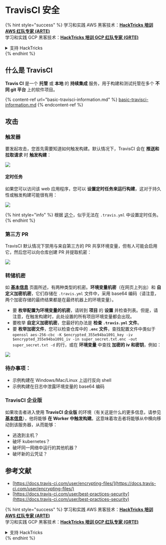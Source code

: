 # TravisCI 安全

{% hint style="success" %}
学习和实践 AWS 黑客技术：<img src="../../.gitbook/assets/image (1).png" alt="" data-size="line">[**HackTricks 培训 AWS 红队专家 (ARTE)**](https://training.hacktricks.xyz/courses/arte)<img src="../../.gitbook/assets/image (1).png" alt="" data-size="line">\
学习和实践 GCP 黑客技术：<img src="../../.gitbook/assets/image (2).png" alt="" data-size="line">[**HackTricks 培训 GCP 红队专家 (GRTE)**<img src="../../.gitbook/assets/image (2).png" alt="" data-size="line">](https://training.hacktricks.xyz/courses/grte)

<details>

<summary>支持 HackTricks</summary>

* 查看 [**订阅计划**](https://github.com/sponsors/carlospolop)!
* **加入** 💬 [**Discord 群组**](https://discord.gg/hRep4RUj7f) 或 [**telegram 群组**](https://t.me/peass) 或 **关注** 我们的 **Twitter** 🐦 [**@hacktricks\_live**](https://twitter.com/hacktricks\_live)**.**
* **通过向** [**HackTricks**](https://github.com/carlospolop/hacktricks) 和 [**HackTricks Cloud**](https://github.com/carlospolop/hacktricks-cloud) github 仓库提交 PR 来分享黑客技巧。

</details>
{% endhint %}

## 什么是 TravisCI

**Travis CI** 是一个 **托管** 或 **本地** 的 **持续集成** 服务，用于构建和测试托管在多个 **不同 git 平台** 上的软件项目。

{% content-ref url="basic-travisci-information.md" %}
[basic-travisci-information.md](basic-travisci-information.md)
{% endcontent-ref %}

## 攻击

### 触发器

要发起攻击，您首先需要知道如何触发构建。默认情况下，TravisCI 会在 **推送和拉取请求** 时 **触发构建**：

![](<../../.gitbook/assets/image (145).png>)

#### 定时任务

如果您可以访问该 web 应用程序，您可以 **设置定时任务来运行构建**，这对于持久性或触发构建可能很有用：

![](<../../.gitbook/assets/image (243).png>)

{% hint style="info" %}
根据 [这个](https://github.com/travis-ci/travis-ci/issues/9162)，似乎无法在 `.travis.yml` 中设置定时任务。
{% endhint %}

### 第三方 PR

TravisCI 默认情况下禁用与来自第三方的 PR 共享环境变量，但有人可能会启用它，然后您可以向仓库创建 PR 并提取机密：

![](<../../.gitbook/assets/image (208).png>)

### 转储机密

如 [**基本信息**](basic-travisci-information.md) 页面所述，有两种类型的机密。**环境变量机密**（在网页上列出）和 **自定义加密机密**，它们存储在 `.travis.yml` 文件中，采用 base64 编码（请注意，两个加密存储的最终结果都是在最终机器上的环境变量）。

* 要 **枚举配置为环境变量的机密**，请转到 **项目** 的 **设置** 并检查列表。但是，请注意，在触发构建时，此处设置的所有项目环境变量都会出现。
* 要枚举 **自定义加密机密**，您最好的办法是 **检查 `.travis.yml` 文件**。
* 要 **枚举加密文件**，您可以检查仓库中的 **`.enc` 文件**，查找配置文件中类似于 `openssl aes-256-cbc -K $encrypted_355e94ba1091_key -iv $encrypted_355e94ba1091_iv -in super_secret.txt.enc -out super_secret.txt -d` 的行，或在 **环境变量** 中查找 **加密的 iv 和密钥**，例如：

![](<../../.gitbook/assets/image (81).png>)

### 待办事项：

* 示例构建在 Windows/Mac/Linux 上运行反向 shell
* 示例构建在日志中泄露环境变量的 base64 编码

### TravisCI 企业版

如果攻击者进入使用 **TravisCI 企业版** 的环境（有关这是什么的更多信息，请参见 [**基本信息**](basic-travisci-information.md#travisci-enterprise)），他将能够 **在 Worker 中触发构建**。这意味着攻击者将能够从中横向移动到该服务器，从而能够：

* 逃逸到主机？
* 破坏 kubernetes？
* 破坏同一网络中运行的其他机器？
* 破坏新的云凭证？

## 参考文献

* [https://docs.travis-ci.com/user/encrypting-files/](https://docs.travis-ci.com/user/encrypting-files/)
* [https://docs.travis-ci.com/user/best-practices-security](https://docs.travis-ci.com/user/best-practices-security)

{% hint style="success" %}
学习和实践 AWS 黑客技术：<img src="../../.gitbook/assets/image (1).png" alt="" data-size="line">[**HackTricks 培训 AWS 红队专家 (ARTE)**](https://training.hacktricks.xyz/courses/arte)<img src="../../.gitbook/assets/image (1).png" alt="" data-size="line">\
学习和实践 GCP 黑客技术：<img src="../../.gitbook/assets/image (2).png" alt="" data-size="line">[**HackTricks 培训 GCP 红队专家 (GRTE)**<img src="../../.gitbook/assets/image (2).png" alt="" data-size="line">](https://training.hacktricks.xyz/courses/grte)

<details>

<summary>支持 HackTricks</summary>

* 查看 [**订阅计划**](https://github.com/sponsors/carlospolop)!
* **加入** 💬 [**Discord 群组**](https://discord.gg/hRep4RUj7f) 或 [**telegram 群组**](https://t.me/peass) 或 **关注** 我们的 **Twitter** 🐦 [**@hacktricks\_live**](https://twitter.com/hacktricks\_live)**.**
* **通过向** [**HackTricks**](https://github.com/carlospolop/hacktricks) 和 [**HackTricks Cloud**](https://github.com/carlospolop/hacktricks-cloud) github 仓库提交 PR 来分享黑客技巧。

</details>
{% endhint %}
